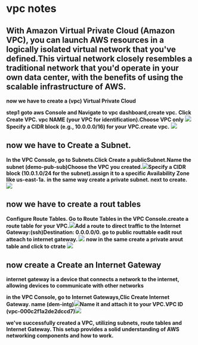 # vpc notes

## With Amazon Virtual Private Cloud (Amazon VPC), you can launch AWS resources in a logically isolated virtual network that you've defined.This virtual network closely resembles a traditional network that you'd operate in your own data center, with the benefits of using the scalable infrastructure of AWS.

**now we have to create a (vpc) Virtual Private Cloud**

**step1 goto aws Console and Navigate to vpc dashboard,create vpc.**
**Click Create VPC. vpc NAME (your VPC for identification).Choose VPC only** 
![](images/notes-vpc-1.png)
**Specify a CIDR block (e.g., 10.0.0.0/16) for your VPC.create vpc.**
![](images/notes-vpc-1.1.png)

## now  we have to Create a Subnet.
**In the VPC Console, go to Subnets.Click Create a publicSubnet.Name the subnet (demo-pub-sub)Choose the VPC you created.![](images/notes-vpc-2.png)Specify a CIDR block (10.0.1.0/24 for the subnet).assign it to a specific Availability Zone like us-east-1a.**
**in the same way create a private subnet. next to create.**
![](images/notes-vpc-2.2.png)

## now we have to create a rout tables
**Configure Route Tables. Go to Route Tables in the VPC Console.create a route table for your VPC.![](images/notes-vpc-3.png)Add a route to direct traffic to the Internet Gateway:(ssh)Destination: 0.0.0.0/0. go to public routtable eadit rout atteach to internet gateway. ![](images/notes-vpc-5.png)**
**now in the same create a private arout table and click to ctrate ![](images/notes-vpc-3.1.png)**

## now create a Create an Internet Gateway
**internet gateway is a device that connects a network to the internet, allowing devices to communicate with other networks**

**in  the VPC Console, go to Internet Gateways,Clic Create Internet Gateway. name (dem-intg)![](images/notes-vpc-4.png)Name it and attach it to your VPC.VPC ID (vpc-000c2f1a2de2dccd7)![](images/notes-vpc4.1.png)**

**we've successfully created a VPC, utilizing subnets, route tables and Internet Gateway. This setup provides a solid understanding of AWS networking components and how to work.**